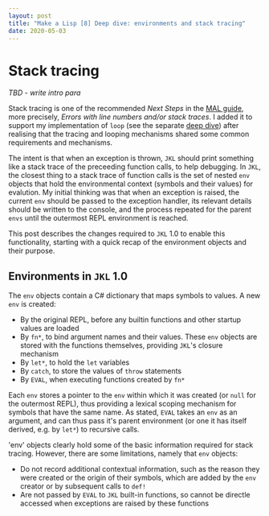 ```yaml
---
layout: post
title: "Make a Lisp [8] Deep dive: environments and stack tracing"
date: 2020-05-03
---
```


# Stack tracing

*TBD - write intro para*

Stack tracing is one of the recommended *Next Steps* in the [MAL guide](https://github.com/kanaka/mal/blob/master/process/guide.md), more precisely, *Errors with line numbers and/or stack traces*. I added it to support my implementation of `loop` (see the separate [deep dive]()) after realising that the tracing and looping mechanisms shared some common requirements and mechanisms. 

The intent is that when an exception is thrown, `JKL` should print something like a stack trace of the preceeding function calls, to help debugging. In `JKL`, the closest thing to a stack trace of function calls is the set of nested `env` objects that hold the environmental context (symbols and their values) for evalution. My initial thinking was that when an exception is raised, the current `env` should be passed to the exception handler, its relevant details should be written to the console, and the process repeated for the parent `envs` until the outermost REPL environment is reached.

This post describes the changes required to `JKL` 1.0 to enable this functionality, starting with a quick recap of the environment objects and their purpose.

## Environments in `JKL` 1.0

The `env` objects contain a C# dictionary that maps symbols to values. A new `env` is created:
* By the original REPL, before any builtin functions and other startup values are loaded
* By `fn*`, to bind argument names and their values. These `env` objects are stored with the functions themselves, providing `JKL`'s closure mechanism
* By `let*`, to hold the `let` variables
* By `catch`, to store the values of `throw` statements
* By `EVAL`, when executing functions created by `fn*`

Each `env` stores a pointer to the `env` within which it was created (or `null` for the outermost REPL), thus providing a lexical scoping mechanism for symbols that have the same name. As stated, `EVAL` takes an `env` as an argument, and can thus pass it's parent environment (or one it has itself derived, e.g. by `let*`) to recursive calls. 

'env' objects clearly hold some of the basic information required for stack tracing. However, there are some limitations, namely that `env` objects:
* Do not record additional contextual information, such as the reason they were created or the origin of their symbols, which are added by the `env` creator or by subsequent calls to `def!`
* Are not passed by `EVAL` to `JKL` built-in functions, so cannot be directle accessed when exceptions are raised by these functions
